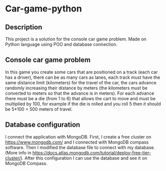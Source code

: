 # Car-game-python
## Description ##
This project is a solution for the console car game problem. Made on Python language using POO and database connection.
## Console car game problem ##
In this game you create some cars that are positioned on a track (each car has a driver), there can be as many cars as lanes, each track must have the same distance limit (kilometers) for the travel of the car, the cars advance randomly increasing their distance by meters (the kilometers must be converted to meters so that the advance is in meters). 
For each advance there must be a die (from 1 to 6) that allows the cart to move and must be multiplied by 100, for example if the die is rolled and you roll 5 then it should be 5*100 = 500 meters of travel.
## Database configuration ##
I connect the application with MongoDB. First, I create a free cluster on https://www.mongodb.com/ and I connected with MongoDB compass software. Then I modified the database file to connect with my database. (More info in https://docs.atlas.mongodb.com/tutorial/deploy-free-tier-cluster/). After this configuration I can use the database and see it on MongoDB Compass. 

